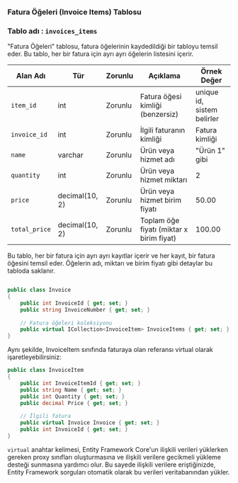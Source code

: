 ### Fatura Öğeleri (Invoice Items) Tablosu

### Tablo adı : `invoices_items`

"Fatura Öğeleri" tablosu, fatura öğelerinin kaydedildiği bir tabloyu temsil eder. Bu tablo, her bir fatura için ayrı ayrı öğelerin listesini içerir.

| Alan Adı        | Tür               | Zorunlu | Açıklama                                 | Örnek Değer                 |
| --------------- | ----------------- | ------- | ---------------------------------------- | --------------------------- |
| `item_id`       | int               | Zorunlu | Fatura öğesi kimliği (benzersiz)         | unique id, sistem belirler   |
| `invoice_id`    | int               | Zorunlu | İlgili faturanın kimliği                 | Fatura kimliği              |
| `name`          | varchar           | Zorunlu | Ürün veya hizmet adı                     | "Ürün 1" gibi               |
| `quantity`      | int               | Zorunlu | Ürün veya hizmet miktarı                 | 2                           |
| `price`         | decimal(10, 2)    | Zorunlu | Ürün veya hizmet birim fiyatı            | 50.00                       |
| `total_price`   | decimal(10, 2)    | Zorunlu | Toplam öğe fiyatı (miktar x birim fiyat) | 100.00                      |

Bu tablo, her bir fatura için ayrı ayrı kayıtlar içerir ve her kayıt, bir fatura öğesini temsil eder. Öğelerin adı, miktarı ve birim fiyatı gibi detaylar bu tabloda saklanır.


```csharp

public class Invoice
{
    public int InvoiceId { get; set; }
    public string InvoiceNumber { get; set; }
    
    // Fatura öğeleri koleksiyonu
    public virtual ICollection<InvoiceItem> InvoiceItems { get; set; }
}

```
Aynı şekilde, InvoiceItem sınıfında faturaya olan referansı virtual olarak işaretleyebilirsiniz:

```csharp
public class InvoiceItem
{
    public int InvoiceItemId { get; set; }
    public string Name { get; set; }
    public int Quantity { get; set; }
    public decimal Price { get; set; }
    
    // İlgili fatura
    public virtual Invoice Invoice { get; set; }
    public int InvoiceId { get; set; }
}
```

`virtual` anahtar kelimesi, Entity Framework Core'un ilişkili verileri yüklerken gereken proxy sınıfları oluşturmasına ve ilişkili verilere gecikmeli yükleme desteği sunmasına yardımcı olur.
Bu sayede ilişkili verilere eriştiğinizde, Entity Framework sorguları otomatik olarak bu verileri veritabanından yükler.
